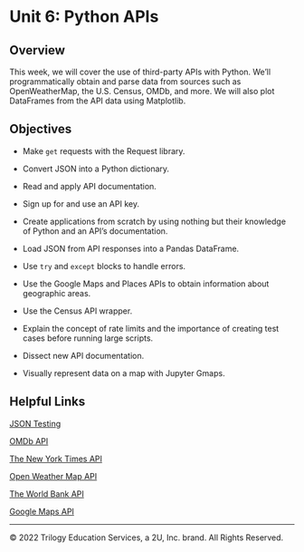 # Unit 6: Python APIs

## Overview

This week, we will cover the use of third-party APIs with Python. We’ll programmatically obtain and parse data from sources such as OpenWeatherMap, the U.S. Census, OMDb, and more. We will also plot DataFrames from the API data using Matplotlib.

## Objectives

* Make `get` requests with the Request library.

* Convert JSON into a Python dictionary.

* Read and apply API documentation.

* Sign up for and use an API key.

* Create applications from scratch by using nothing but their knowledge of Python and an API’s documentation.

* Load JSON from API responses into a Pandas DataFrame.

* Use `try` and `except` blocks to handle errors.

* Use the Google Maps and Places APIs to obtain information about geographic areas.

* Use the Census API wrapper.

* Explain  the concept of rate limits and the importance of creating test cases before running large scripts.

* Dissect new API documentation.

* Visually represent data on a map with Jupyter Gmaps.


## Helpful Links

[JSON Testing](https://jsonplaceholder.typicode.com/)

[OMDb API](http://www.omdbapi.com/)

[The New York Times API](https://developer.nytimes.com/)

[Open Weather Map API](http://openweathermap.org/api)

[The World Bank API](https://datahelpdesk.worldbank.org/knowledgebase/topics/125589)

[Google Maps API](https://developers.google.com/maps/)

- - -

© 2022 Trilogy Education Services, a 2U, Inc. brand. All Rights Reserved.
